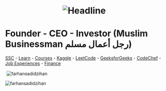 <h1 align=center>
    <img src="https://readme-typing-svg.herokuapp.com?font=Poppins&size=32&duration=3500&color=C9D1D1FF&center=true&width=600&lines=Hi!;I'm+Zihan" alt="Headline" />
</h1>

# Founder - CEO - Investor (Muslim Businessman رجل أعمال مسلم)

[SSC](https://online.udvash-unmesh.com/Routine/PastClasses) - [Learn](https://www.youtube.com/playlist?list=WL) - [Courses](https://www.coursera.org/my-learning) - [Kaggle](https://www.kaggle.com/farhansadidzihan) - [LeetCode](https://leetcode.com/u/farhansadidzihan) - [GeeksforGeeks](https://www.geeksforgeeks.org/user/farhansadidzihan67) - [CodeChef](https://www.codechef.com/users/farhanzihan) - [Job Experiences](https://www.theforage.com/achievements) - [Finance](https://www.msn.com/en-xl/money)

<p>&nbsp;<img align="center" src="https://github-readme-stats.vercel.app/api?username=farhansadidzihan&show_icons=true&locale=en&theme=radical" alt="farhansadidzihan" /></p>

<p><img align="center" src="https://github-readme-streak-stats.herokuapp.com/?user=farhansadidzihan&theme=radical" alt="farhansadidzihan" /></p>
